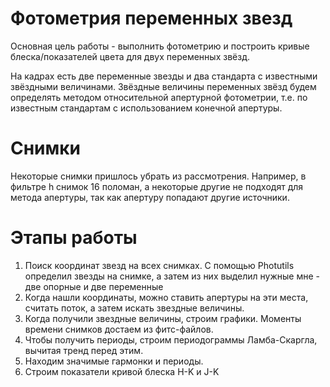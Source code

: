 # Фотометрия переменных звезд

Основная цель работы - выполнить фотометрию и построить кривые блеска/показателей цвета для двух переменных звёзд.

На кадрах есть две переменные звезды и два стандарта с известными
звёздными величинами. Звёздные величины переменных звёзд будем
определять методом относительной апертурной фотометрии, т.е. по
известным стандартам с использованием конечной апертуры.

# Снимки
Некоторые снимки пришлось убрать из рассмотрения. Например, в фильтре h снимок 16 поломан, а некоторые другие не подходят для метода апертуры, так как апертуру попадают другие источники.

# Этапы работы
1) Поиск координат звезд на всех снимках. С помощью Photutils определил звезды на снимке, а затем из них выделил нужные мне - две опорные и две переменные
2) Когда нашли координаты, можно ставить апертуры на эти места, считать поток, а затем искать звездные величины.
3) Когда получили звездные величины, строим графики. Моменты времени снимков достаем из фитс-файлов.
4) Чтобы получить периоды, строим периодограммы Ламба-Скаргла, вычитая тренд перед этим.
5) Находим значимые гармонки и периоды.
6) Строим показатели кривой блеска H-K и J-K 
